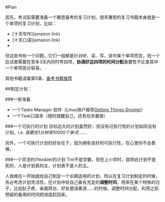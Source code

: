 #Plan


首先，考试前需要准备一个雅思备考的复习计划。很多雅思的复习书籍本身就是一个单项的复习计划，比如：
- [十天写作](amazon link)
- [十天口语](amazon link)
- 

但这些书有一个问题，它们一般都是针对听、读、写、说中某个单项而言，但一个应试者需要在至多3天内同时考四项，**协调好这四项的时间分配**重要性不比拿其中一个单项高分容易。

其他书籍请看第5章，[备考书籍推荐](Books/README.md)




##制定计划：

###一些准备
- 一个Tasks Manager 软件（Linux用户推荐[Getting Things Gnome!](software)）
- 一个Task口袋本（随时提醒自己，还有任务要做）

###一个可执行的计划
目标远大的计划虽然好，但没有可执行性的计划如同没有计划。i.e. *我要在1分钟背10000个单词*
……

另外，一个可执行计划的好处在于，因为拥有良好的可执行性，在心里你不会畏惧。

###一个灵活的(flexible)的计划
Tim不是学霸，但在上小学时，就明白计划不是死的，人是计划表的主，计划表不是人的主。

人很难在一开始就给自己制定一个长期适用的计划，所以在复习计划制定的时候，务必考虑计划灵活性，在计划中给自己备有充足的**调整时间**，用来在某个特殊的日子，比如肚子疼、亲属拜访、好友邀请春游……的时候，调整时间分配，利用之前预留的备用的时间把进度赶回来。
